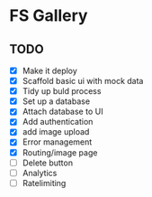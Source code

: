 # FS Gallery

## TODO

- [x] Make it deploy
- [x] Scaffold basic ui with mock data
- [x] Tidy up buld process
- [x] Set up a database
- [x] Attach database to UI
- [x] Add authentication
- [x] add image upload
- [x] Error management
- [x] Routing/image page
- [ ] Delete button
- [ ] Analytics
- [ ] Ratelimiting
